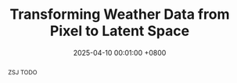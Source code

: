 ---
title:          Transforming Weather Data from Pixel to Latent Space
date:           2025-04-10 00:01:00 +0800
selected:       true
pub:            "arXiv"
# pub_pre:        "Submitted to "
# pub_post:       'Under review.'
pub_last:       ' <span class="badge badge-pill badge-custom badge-secondary">Conference</span>'
pub_date:       "2025"

abstract: >-
  ZSJ TODO
  
cover:          assets/images/covers/wla.png
authors:
  - Sijie Zhao
  - Feng Liu
  - Xueliang Zhang†
  - Hao Chen†
  - Tao Han
  - Junchao Gong
  - Ran Tao
  - Pengfeng Xiao
  - Xinyu Gu
  - Lei Bai
  - Wanli Ouyang
links:
  Paper: https://arxiv.org/pdf/2503.06623
  Cite: assets/bibtex/zhao2025transforming.bib
---